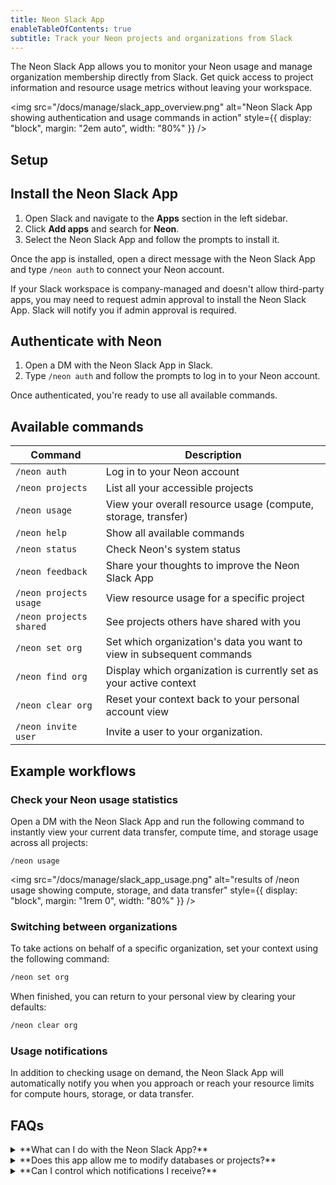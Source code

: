 ```yaml
---
title: Neon Slack App
enableTableOfContents: true
subtitle: Track your Neon projects and organizations from Slack
---
```


<FeatureBeta/>

The Neon Slack App allows you to monitor your Neon usage and manage organization membership directly from Slack. Get quick access to project information and resource usage metrics without leaving your workspace.

<img 
  src="/docs/manage/slack_app_overview.png" 
  alt="Neon Slack App showing authentication and usage commands in action"
  style={{ display: "block", margin: "2em auto", width: "80%" }}
/>

## Setup

<Steps>

## Install the Neon Slack App

1. Open Slack and navigate to the **Apps** section in the left sidebar.
2. Click **Add apps** and search for **Neon**.
3. Select the Neon Slack App and follow the prompts to install it.

Once the app is installed, open a direct message with the Neon Slack App and type `/neon auth` to connect your Neon account.

<Admonition type="tip">
If your Slack workspace is company-managed and doesn't allow third-party apps, you may need to request admin approval to install the Neon Slack App. Slack will notify you if admin approval is required.
</Admonition>

## Authenticate with Neon

1. Open a DM with the Neon Slack App in Slack.
2. Type `/neon auth` and follow the prompts to log in to your Neon account.

Once authenticated, you're ready to use all available commands.

</Steps>

## Available commands

| **Command**                 | **Description**                                                |
|-----------------------------|---------------------------------------------------------------|
| `/neon auth`                | Log in to your Neon account                                   |
| `/neon projects`            | List all your accessible projects                             |
| `/neon usage`               | View your overall resource usage (compute, storage, transfer)  |
| `/neon help`                | Show all available commands                                   |
| `/neon status`              | Check Neon's system status                                   |
| `/neon feedback`            | Share your thoughts to improve the Neon Slack App             |
| `/neon projects usage`      | View resource usage for a specific project                    |
| `/neon projects shared`     | See projects others have shared with you                      |
| `/neon set org`             | Set which organization's data you want to view in subsequent commands |
| `/neon find org`        | Display which organization is currently set as your active context |
| `/neon clear org`      | Reset your context back to your personal account view   |
| `/neon invite user`         | Invite a user to your organization.                           |

## Example workflows

### Check your Neon usage statistics

Open a DM with the Neon Slack App and run the following command to instantly view your current data transfer, compute time, and storage usage across all projects:

```
/neon usage
```

<img src="/docs/manage/slack_app_usage.png" alt="results of /neon usage showing compute, storage, and data transfer" style={{ display: "block", margin: "1rem 0", width: "80%" }} />

### Switching between organizations

To take actions on behalf of a specific organization, set your context using the following command:

```bash
/neon set org
```

When finished, you can return to your personal view by clearing your defaults:

```bash
/neon clear org
```

### Usage notifications

In addition to checking usage on demand, the Neon Slack App will automatically notify you when you approach or reach your resource limits for compute hours, storage, or data transfer.

## FAQs

<details>
<summary>**What can I do with the Neon Slack App?**</summary>

The Neon Slack App allows you to:

- View project information and resource usage
- Monitor system status
- Manage organization membership
- Access shared projects
- Switch between organizations

</details>

<details>
<summary>**Does this app allow me to modify databases or projects?**</summary>

No, the Neon Slack App is primarily for viewing usage details and managing organization membership, not for direct database management.

</details>

<details>
<summary>**Can I control which notifications I receive?**</summary>

Currently, all users receive usage limit notifications. There's no way to customize notification preferences within the Slack App.

</details>
